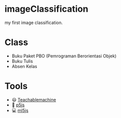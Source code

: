 # imageClassification
my first image classification.

# Class
- Buku Paket PBO (Pemrograman Berorientasi Objek)
- Buku Tulis
- Absen Kelas

# Tools
- 😃 [Teachablemachine](https://teachablemachine.withgoogle.com/)
- 🌈 [p5js](https://p5js.org/)
- 💻 [ml5js](https://ml5js.org/)
